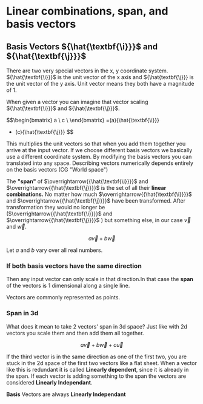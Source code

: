# Linear combinations, span, and basis vectors

## Basis Vectors ${\hat{\textbf{\i}}}$ and ${\hat{\textbf{\j}}}$ 
There are two very special vectors in the x, y coordinate system. ${\hat{\textbf{\i}}}$ is the unit vector of the x axis and ${\hat{textbf{\j}}} is the unit vector of the y axis. Unit vector means they both have a magnitude of 1. 

When given a vector you can imagine that vector scaling ${\hat{\textbf{\i}}}$ and $`{\hat{\textbf{\j}}}`$. 

$$\begin{bmatrix}
    a \\
    c \\
\end{bmatrix}
=(a){\hat{\textbf{\i}}}
* (c){\hat{\textbf{\j}}}
$$ 

This multiplies the unit vectors so that when you add them together you arrive at the input vector. If we choose different basis vectors we basically use a different coordinate system. By modifying the basis vectors you can translated into any space. Describing vectors numerically depends entirely on the basis vectors (CG "World space")

The **"span"** of $\overrightarrow{{\hat{\textbf{\i}}}}$ and $\overrightarrow{{\hat{\textbf{\j}}}}$ is the set of all their **linear combinations.** No matter how much $\overrightarrow{{\hat{\textbf{\i}}}}$ and $\overrightarrow{{\hat{\textbf{\j}}}}$ have been transformed. After transformation they would no longer be ($\overrightarrow{{\hat{\textbf{\i}}}}$ and $\overrightarrow{{\hat{\textbf{\j}}}}$ ) but something else, in our case $\overrightarrow{v}$ and $\overrightarrow{w}$.

$$
a\overrightarrow{v}+b\overrightarrow{w}
$$

Let *a* and *b* vary over all real numbers. 

### If both basis vectors have the same direction
Then any input vector can only scale in that direction.In that case the **span** of the vectors is 1 dimensional along a single line. 

Vectors are commonly represented as points. 

### Span in 3d
What does it mean to take 2 vectors' span in 3d space? 
Just like with 2d vectors you scale them and then add them all together.

$$
a\overrightarrow{v}+b\overrightarrow{w}+c\overrightarrow{u}
$$

If the third vector is in the same direction as one of the first two, you are stuck in the 2d space of the first two vectors like a flat sheet. When a vector like this is redundant it is called **Linearly dependent**, since it is already in the span. If each vector is adding something to the span the vectors are considered **Linearly Independant**.

**Basis** Vectors are always **Linearly Independant**










